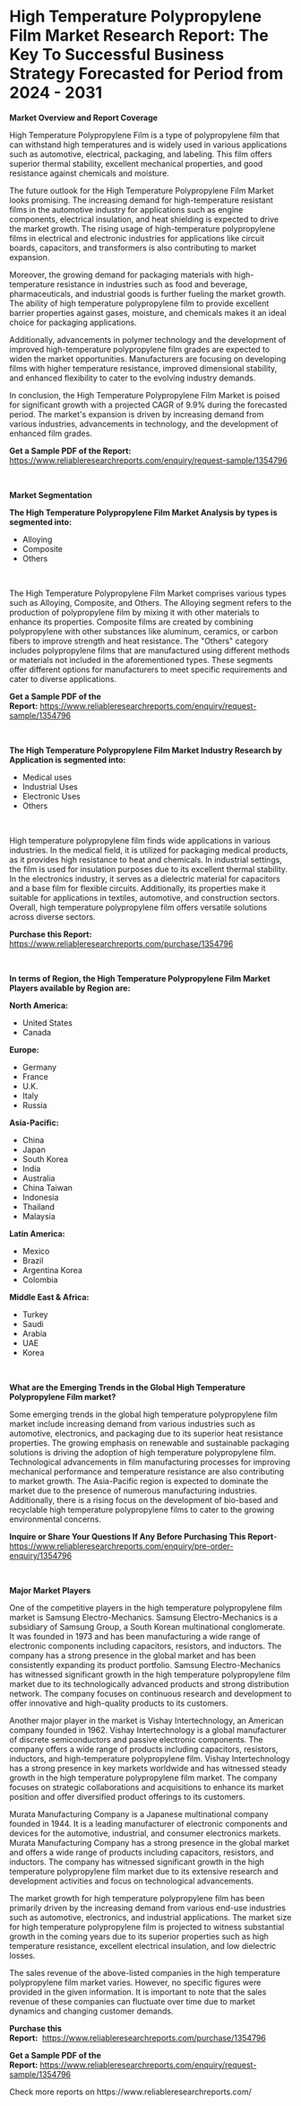 <p><h1>High Temperature Polypropylene Film Market Research Report: The Key To Successful Business Strategy Forecasted for Period from 2024 - 2031</h1></p><p><strong>Market Overview and Report Coverage</strong></p>
<p><p>High Temperature Polypropylene Film is a type of polypropylene film that can withstand high temperatures and is widely used in various applications such as automotive, electrical, packaging, and labeling. This film offers superior thermal stability, excellent mechanical properties, and good resistance against chemicals and moisture.</p><p>The future outlook for the High Temperature Polypropylene Film Market looks promising. The increasing demand for high-temperature resistant films in the automotive industry for applications such as engine components, electrical insulation, and heat shielding is expected to drive the market growth. The rising usage of high-temperature polypropylene films in electrical and electronic industries for applications like circuit boards, capacitors, and transformers is also contributing to market expansion.</p><p>Moreover, the growing demand for packaging materials with high-temperature resistance in industries such as food and beverage, pharmaceuticals, and industrial goods is further fueling the market growth. The ability of high temperature polypropylene film to provide excellent barrier properties against gases, moisture, and chemicals makes it an ideal choice for packaging applications.</p><p>Additionally, advancements in polymer technology and the development of improved high-temperature polypropylene film grades are expected to widen the market opportunities. Manufacturers are focusing on developing films with higher temperature resistance, improved dimensional stability, and enhanced flexibility to cater to the evolving industry demands.</p><p>In conclusion, the High Temperature Polypropylene Film Market is poised for significant growth with a projected CAGR of 9.9% during the forecasted period. The market's expansion is driven by increasing demand from various industries, advancements in technology, and the development of enhanced film grades.</p></p>
<p><strong>Get a Sample PDF of the Report:</strong> <a href="https://www.reliableresearchreports.com/enquiry/request-sample/1354796">https://www.reliableresearchreports.com/enquiry/request-sample/1354796</a></p>
<p>&nbsp;</p>
<p><strong>Market Segmentation</strong></p>
<p><strong>The High Temperature Polypropylene Film Market Analysis by types is segmented into:</strong></p>
<p><ul><li>Alloying</li><li>Composite</li><li>Others</li></ul></p>
<p>&nbsp;</p>
<p><p>The High Temperature Polypropylene Film Market comprises various types such as Alloying, Composite, and Others. The Alloying segment refers to the production of polypropylene film by mixing it with other materials to enhance its properties. Composite films are created by combining polypropylene with other substances like aluminum, ceramics, or carbon fibers to improve strength and heat resistance. The "Others" category includes polypropylene films that are manufactured using different methods or materials not included in the aforementioned types. These segments offer different options for manufacturers to meet specific requirements and cater to diverse applications.</p></p>
<p><strong>Get a Sample PDF of the Report:</strong>&nbsp;<a href="https://www.reliableresearchreports.com/enquiry/request-sample/1354796">https://www.reliableresearchreports.com/enquiry/request-sample/1354796</a></p>
<p>&nbsp;</p>
<p><strong>The High Temperature Polypropylene Film Market Industry Research by Application is segmented into:</strong></p>
<p><ul><li>Medical uses</li><li>Industrial Uses</li><li>Electronic Uses</li><li>Others</li></ul></p>
<p>&nbsp;</p>
<p><p>High temperature polypropylene film finds wide applications in various industries. In the medical field, it is utilized for packaging medical products, as it provides high resistance to heat and chemicals. In industrial settings, the film is used for insulation purposes due to its excellent thermal stability. In the electronics industry, it serves as a dielectric material for capacitors and a base film for flexible circuits. Additionally, its properties make it suitable for applications in textiles, automotive, and construction sectors. Overall, high temperature polypropylene film offers versatile solutions across diverse sectors.</p></p>
<p><strong>Purchase this Report:</strong>&nbsp; <a href="https://www.reliableresearchreports.com/purchase/1354796">https://www.reliableresearchreports.com/purchase/1354796</a></p>
<p>&nbsp;</p>
<p><strong>In terms of Region, the High Temperature Polypropylene Film Market Players available by Region are:</strong></p>
<p>
    <p> <strong> North America: </strong>
        <ul>
            <li>United States</li>
            <li>Canada</li>
        </ul>
        </p> 
    <p> <strong> Europe: </strong>
        <ul>
            <li>Germany</li>
            <li>France</li>
            <li>U.K.</li>
            <li>Italy</li>
            <li>Russia</li>
        </ul>
        </p> 
    <p> <strong> Asia-Pacific: </strong>
        <ul>
            <li>China</li>
            <li>Japan</li>
            <li>South Korea</li>
            <li>India</li>
            <li>Australia</li>
            <li>China Taiwan</li>
            <li>Indonesia</li>
            <li>Thailand</li>
            <li>Malaysia</li>
        </ul>
        </p> 
    <p> <strong> Latin America: </strong>
        <ul>
            <li>Mexico</li>
            <li>Brazil</li>
            <li>Argentina Korea</li>
            <li>Colombia</li>
        </ul>
        </p> 
    <p> <strong> Middle East & Africa: </strong>
        <ul>
            <li>Turkey</li>
            <li>Saudi</li>
            <li>Arabia</li>
            <li>UAE</li>
            <li>Korea</li>
        </ul>
    </p>
    </p>
<p>&nbsp;</p>
<p><strong>What are the Emerging Trends in the Global High Temperature Polypropylene Film market?</strong></p>
<p><p>Some emerging trends in the global high temperature polypropylene film market include increasing demand from various industries such as automotive, electronics, and packaging due to its superior heat resistance properties. The growing emphasis on renewable and sustainable packaging solutions is driving the adoption of high temperature polypropylene film. Technological advancements in film manufacturing processes for improving mechanical performance and temperature resistance are also contributing to market growth. The Asia-Pacific region is expected to dominate the market due to the presence of numerous manufacturing industries. Additionally, there is a rising focus on the development of bio-based and recyclable high temperature polypropylene films to cater to the growing environmental concerns.</p></p>
<p><strong>Inquire or Share Your Questions If Any Before Purchasing This Report</strong>- <a href="https://www.reliableresearchreports.com/enquiry/pre-order-enquiry/1354796">https://www.reliableresearchreports.com/enquiry/pre-order-enquiry/1354796</a></p>
<p>&nbsp;</p>
<p><strong>Major Market Players</strong></p>
<p><p>One of the competitive players in the high temperature polypropylene film market is Samsung Electro-Mechanics. Samsung Electro-Mechanics is a subsidiary of Samsung Group, a South Korean multinational conglomerate. It was founded in 1973 and has been manufacturing a wide range of electronic components including capacitors, resistors, and inductors. The company has a strong presence in the global market and has been consistently expanding its product portfolio. Samsung Electro-Mechanics has witnessed significant growth in the high temperature polypropylene film market due to its technologically advanced products and strong distribution network. The company focuses on continuous research and development to offer innovative and high-quality products to its customers.</p><p>Another major player in the market is Vishay Intertechnology, an American company founded in 1962. Vishay Intertechnology is a global manufacturer of discrete semiconductors and passive electronic components. The company offers a wide range of products including capacitors, resistors, inductors, and high-temperature polypropylene film. Vishay Intertechnology has a strong presence in key markets worldwide and has witnessed steady growth in the high temperature polypropylene film market. The company focuses on strategic collaborations and acquisitions to enhance its market position and offer diversified product offerings to its customers.</p><p>Murata Manufacturing Company is a Japanese multinational company founded in 1944. It is a leading manufacturer of electronic components and devices for the automotive, industrial, and consumer electronics markets. Murata Manufacturing Company has a strong presence in the global market and offers a wide range of products including capacitors, resistors, and inductors. The company has witnessed significant growth in the high temperature polypropylene film market due to its extensive research and development activities and focus on technological advancements.</p><p>The market growth for high temperature polypropylene film has been primarily driven by the increasing demand from various end-use industries such as automotive, electronics, and industrial applications. The market size for high temperature polypropylene film is projected to witness substantial growth in the coming years due to its superior properties such as high temperature resistance, excellent electrical insulation, and low dielectric losses.</p><p>The sales revenue of the above-listed companies in the high temperature polypropylene film market varies. However, no specific figures were provided in the given information. It is important to note that the sales revenue of these companies can fluctuate over time due to market dynamics and changing customer demands.</p></p>
<p><strong>Purchase this Report:</strong>&nbsp;&nbsp;<a href="https://www.reliableresearchreports.com/purchase/1354796">https://www.reliableresearchreports.com/purchase/1354796</a></p>
<p></p>
<p><strong>Get a Sample PDF of the Report:</strong>&nbsp;<a href="https://www.reliableresearchreports.com/enquiry/request-sample/1354796">https://www.reliableresearchreports.com/enquiry/request-sample/1354796</a></p>
<p>Check more reports on https://www.reliableresearchreports.com/</p>